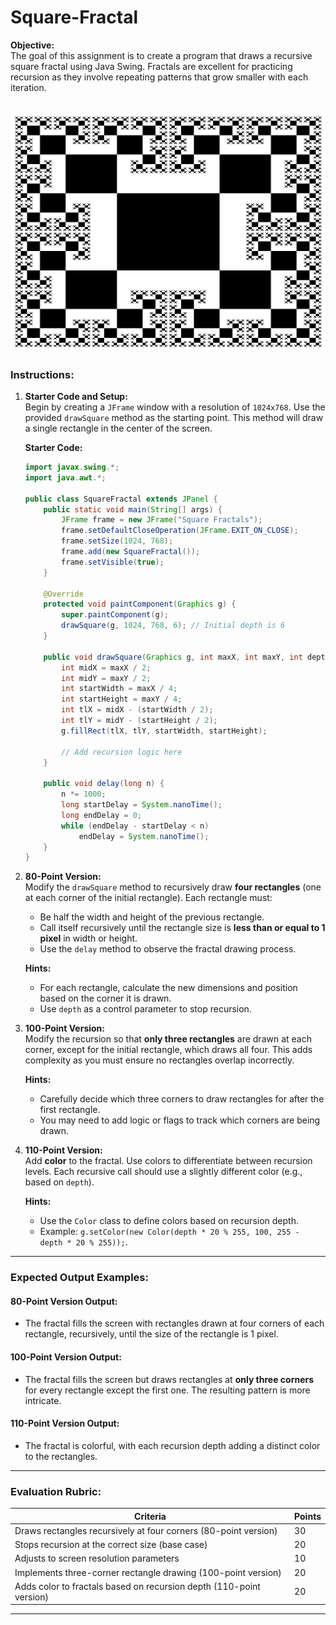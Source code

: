 # Square-Fractal

**Objective:**  
The goal of this assignment is to create a program that draws a recursive square fractal using Java Swing. Fractals are excellent for practicing recursion as they involve repeating patterns that grow smaller with each iteration.

![Square Fractal](SquareFractal.png)
---

### **Instructions:**

1. **Starter Code and Setup:**  
   Begin by creating a `JFrame` window with a resolution of `1024x768`. Use the provided `drawSquare` method as the starting point. This method will draw a single rectangle in the center of the screen.

   **Starter Code:**
   ```java
   import javax.swing.*;
   import java.awt.*;

   public class SquareFractal extends JPanel {
       public static void main(String[] args) {
           JFrame frame = new JFrame("Square Fractals");
           frame.setDefaultCloseOperation(JFrame.EXIT_ON_CLOSE);
           frame.setSize(1024, 768);
           frame.add(new SquareFractal());
           frame.setVisible(true);
       }

       @Override
       protected void paintComponent(Graphics g) {
           super.paintComponent(g);
           drawSquare(g, 1024, 768, 6); // Initial depth is 6
       }

       public void drawSquare(Graphics g, int maxX, int maxY, int depth) {
           int midX = maxX / 2;
           int midY = maxY / 2;
           int startWidth = maxX / 4;
           int startHeight = maxY / 4;
           int tlX = midX - (startWidth / 2);
           int tlY = midY - (startHeight / 2);
           g.fillRect(tlX, tlY, startWidth, startHeight);

           // Add recursion logic here
       }

       public void delay(long n) {
           n *= 1000;
           long startDelay = System.nanoTime();
           long endDelay = 0;
           while (endDelay - startDelay < n)
               endDelay = System.nanoTime();
       }
   }
   ```

2. **80-Point Version:**  
   Modify the `drawSquare` method to recursively draw **four rectangles** (one at each corner of the initial rectangle). Each rectangle must:
   - Be half the width and height of the previous rectangle.
   - Call itself recursively until the rectangle size is **less than or equal to 1 pixel** in width or height.
   - Use the `delay` method to observe the fractal drawing process.

   **Hints:**  
   - For each rectangle, calculate the new dimensions and position based on the corner it is drawn.
   - Use `depth` as a control parameter to stop recursion.

3. **100-Point Version:**  
   Modify the recursion so that **only three rectangles** are drawn at each corner, except for the initial rectangle, which draws all four. This adds complexity as you must ensure no rectangles overlap incorrectly.

   **Hints:**  
   - Carefully decide which three corners to draw rectangles for after the first rectangle.
   - You may need to add logic or flags to track which corners are being drawn.

4. **110-Point Version:**  
   Add **color** to the fractal. Use colors to differentiate between recursion levels. Each recursive call should use a slightly different color (e.g., based on `depth`).

   **Hints:**  
   - Use the `Color` class to define colors based on recursion depth.
   - Example: `g.setColor(new Color(depth * 20 % 255, 100, 255 - depth * 20 % 255));`.

---

### **Expected Output Examples:**

#### **80-Point Version Output:**
- The fractal fills the screen with rectangles drawn at four corners of each rectangle, recursively, until the size of the rectangle is 1 pixel.

#### **100-Point Version Output:**
- The fractal fills the screen but draws rectangles at **only three corners** for every rectangle except the first one. The resulting pattern is more intricate.

#### **110-Point Version Output:**
- The fractal is colorful, with each recursion depth adding a distinct color to the rectangles.

---

### **Evaluation Rubric:**
| **Criteria**               | **Points** |
|----------------------------|------------|
| Draws rectangles recursively at four corners (80-point version) | 30         |
| Stops recursion at the correct size (base case)                | 20         |
| Adjusts to screen resolution parameters                        | 10         |
| Implements three-corner rectangle drawing (100-point version)  | 20         |
| Adds color to fractals based on recursion depth (110-point version) | 20         |

---


